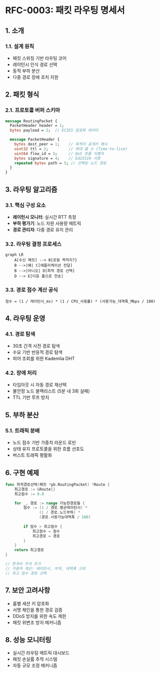 # RFC-0003: 패킷 라우팅 명세서

## 1. 소개
### 1.1. 설계 원칙
- 패킷 스위칭 기반 라우팅 코어
- 레이턴시 인식 경로 선택
- 동적 부하 분산
- 다중 경로 장애 조치 지원

## 2. 패킷 형식
### 2.1. 프로토콜 버퍼 스키마
```protobuf
message RoutingPacket {
  PacketHeader header = 1;
  bytes payload = 2;  // ECIES 암호화 데이터

  message PacketHeader {
    bytes dest_peer = 1;    // 목적지 공개키 해시
    uint32 ttl = 2;         // 최대 홉 수 (Time-to-live)
    uint64 flow_id = 3;     // QoS 흐름 식별자
    bytes signature = 4;    // Ed25519 서명
    repeated bytes path = 5; // 선택된 노드 경로
  }
}
```

## 3. 라우팅 알고리즘
### 3.1. 핵심 구성 요소
- **레이턴시 모니터**: 실시간 RTT 측정
- **부하 평가기**: 노드 자원 사용량 메트릭
- **경로 관리자**: 다중 경로 유지 관리

### 3.2. 라우팅 결정 프로세스
```mermaid
graph LR
    A[수신 패킷] --> B{로컬 목적지?}
    B -->|예| C[애플리케이션 전달]
    B -->|아니오| D[최적 경로 선택]
    D --> E[다음 홉으로 전송]
```

### 3.3. 경로 점수 계산 공식
```
점수 = (1 / 레이턴시_ms) * (1 / CPU_사용률) * (사용가능_대역폭_Mbps / 100)
```

## 4. 라우팅 운영
### 4.1. 경로 탐색
- 30초 간격 사전 경로 탐색
- 수요 기반 반응적 경로 탐색
- 피어 조회를 위한 Kademlia DHT

### 4.2. 장애 처리
- 타임아웃 시 자동 경로 재선택
- 불안정 노드 블랙리스트 (5분 내 3회 실패)
- TTL 기반 루프 방지

## 5. 부하 분산
### 5.1. 트래픽 분배
- 노드 점수 기반 가중치 라운드 로빈
- 상태 유지 프로토콜을 위한 흐름 선호도
- 버스트 트래픽 평활화

## 6. 구현 예제
```go
func 최적경로선택(패킷 *pb.RoutingPacket) *Route {
    최고경로 := &Route{}
    최고점수 := 0.0

    for _, 경로 := range 가능한경로들 {
        점수 := (1 / 경로.평균레이턴시) * 
               (1 / 경로.노드부하) * 
               (경로.사용가능대역폭 / 100)
        
        if 점수 > 최고점수 {
            최고점수 = 점수
            최고경로 = 경로
        }
    }
    return 최고경로
}

// 한국어 주석 추가
// 가중치 계산: 레이턴시, 부하, 대역폭 고려
// 최고 점수 경로 선택
```

## 7. 보안 고려사항
- 홉별 세션 키 암호화
- 서명 체인을 통한 경로 검증
- DDoS 방지를 위한 속도 제한
- 패킷 위변조 방지 메커니즘

## 8. 성능 모니터링
- 실시간 라우팅 메트릭 대시보드
- 패킷 손실률 추적 시스템
- 자동 규모 조정 메커니즘
